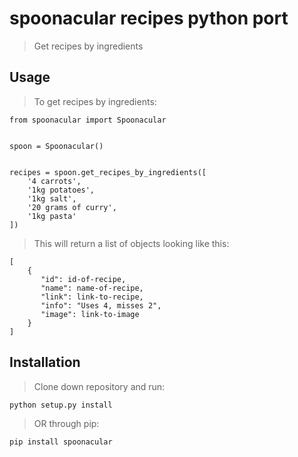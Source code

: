 # spoonacular recipes python port
> Get recipes by ingredients

## Usage
> To get recipes by ingredients:

    from spoonacular import Spoonacular


    spoon = Spoonacular()


    recipes = spoon.get_recipes_by_ingredients([
        '4 carrots',
        '1kg potatoes',
        '1kg salt',
        '20 grams of curry',
        '1kg pasta'
    ])

> This will return a list of objects looking like this:

    [
        {
           "id": id-of-recipe,
           "name": name-of-recipe,
           "link": link-to-recipe,
           "info": "Uses 4, misses 2",
           "image": link-to-image
        }
    ]

## Installation
> Clone down repository and run:

    python setup.py install

> OR through pip:

    pip install spoonacular
